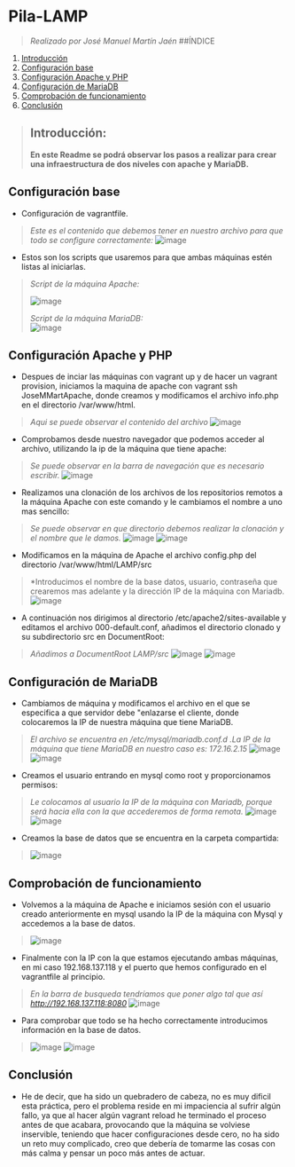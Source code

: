 # Pila-LAMP
>*Realizado por José Manuel Martín Jaén*
>##ÍNDICE
  1. [Introducción](#introducción)
  2. [Configuración base](#configuración-base)
  3. [Configuración Apache y PHP](#configuración-apache-y-php)
  4. [Configuración de MariaDB](#configuración-de-mariadb)
  5. [Comprobación de funcionamiento](#comprobación-de-funcionamiento)
  6. [Conclusión](#conclusión)
>## Introducción: 
>**En este Readme se podrá observar los pasos a realizar para crear una infraestructura de dos niveles con apache y MariaDB.**
## Configuración base
+ Configuración de vagrantfile.
>*Este es el contenido que debemos tener en nuestro archivo para que todo se configure correctamente:*
>![image](https://github.com/jmmartinj02/Pila-LAMP/assets/146434706/26829eee-100d-4f2a-9628-55b95a3c176f)
+ Estos son los scripts que usaremos para que ambas máquinas estén listas al iniciarlas.
>*Script de la máquina Apache:*
>
>![image](https://github.com/jmmartinj02/Pila-LAMP/assets/146434706/ff60dc89-477e-41cd-be2b-d3c57bc11fd4)
>
>*Script de la máquina MariaDB:*  
>![image](https://github.com/jmmartinj02/Pila-LAMP/assets/146434706/58fee5f8-b14b-458e-8619-58878df11c9c)
## Configuración Apache y PHP
+ Despues de inciar las máquinas con vagrant up y de hacer un vagrant provision, iniciamos la maquina de apache con vagrant ssh JoseMMartApache, donde creamos y modificamos el archivo info.php en el directorio /var/www/html.
>*Aqui se puede observar el contenido del archivo*
>![image](https://github.com/jmmartinj02/Pila-LAMP/assets/146434706/0fa43350-3222-442c-8330-e6ad34c1e7f2)
+ Comprobamos desde nuestro navegador que podemos acceder al archivo, utilizando la ip de la máquina que tiene apache:
>*Se puede observar en la barra de navegación que es necesario escribir.*
>![image](https://github.com/jmmartinj02/Pila-LAMP/assets/146434706/d821f401-558b-407e-a94a-ef583ac7bdc9)
+ Realizamos una clonación de los archivos de los repositorios remotos a la máquina Apache con este comando y le cambiamos el nombre a uno mas sencillo:
>*Se puede observar en que directorio debemos realizar la clonación y el nombre que le damos.*
>![image](https://github.com/jmmartinj02/Pila-LAMP/assets/146434706/edde7382-b53e-416a-98ac-5fa7d562bda8)
![image](https://github.com/jmmartinj02/Pila-LAMP/assets/146434706/9e8fbc0b-8f3b-49c8-bee4-917d823024d3)
+ Modificamos en la máquina de Apache el archivo config.php del directorio /var/www/html/LAMP/src
>*Introducimos el nombre de la base datos, usuario, contraseña que crearemos mas adelante y la dirección IP de la máquina con Mariadb.
>![image](https://github.com/jmmartinj02/Pila-LAMP/assets/146434706/71a1cd4e-9f45-4aef-9648-838076ea11d3)
+ A continuación nos dirigimos al directorio /etc/apache2/sites-available y editamos el archivo 000-default.conf, añadimos el directorio clonado y su subdirectorio src en DocumentRoot:
>*Añadimos a DocumentRoot LAMP/src*
>![image](https://github.com/jmmartinj02/Pila-LAMP/assets/146434706/a590e9d5-e334-45ea-b6c2-1e2b167861a5)
>![image](https://github.com/jmmartinj02/Pila-LAMP/assets/146434706/6940464d-92f7-4ea3-b660-d2636fb64ade)
## Configuración de MariaDB
+ Cambiamos de máquina y modificamos el archivo en el que se especifica a que servidor debe "enlazarse el cliente, donde colocaremos la IP de nuestra máquina que tiene MariaDB.
>*El archivo se encuentra en /etc/mysql/mariadb.conf.d .La IP de la máquina que tiene MariaDB en nuestro caso es: 172.16.2.15*
>![image](https://github.com/jmmartinj02/Pila-LAMP/assets/146434706/a5b75ee4-e365-4beb-9bf5-a5d62069fd99)
>![image](https://github.com/jmmartinj02/Pila-LAMP/assets/146434706/c7f07ad9-e183-4d7a-8061-bc9d40f9300b)
+ Creamos el usuario entrando en mysql como root y proporcionamos permisos:
>*Le colocamos al usuario la IP de la máquina con Mariadb, porque será hacia ella con la que accederemos de forma remota.*
>![image](https://github.com/jmmartinj02/Pila-LAMP/assets/146434706/953cfba4-1ec8-4bd7-a6eb-1a30a4fefdfa)
>![image](https://github.com/jmmartinj02/Pila-LAMP/assets/146434706/d3cac8fc-216a-44ab-8e34-a6b0642e83ca)
+ Creamos la base de datos que se encuentra en la carpeta compartida:
>![image](https://github.com/jmmartinj02/Pila-LAMP/assets/146434706/ed039ded-b2e3-45da-aa34-d3ac4422970e)
## Comprobación de funcionamiento
+ Volvemos a la máquina de Apache e iniciamos sesión con el usuario creado anteriormente en mysql usando la IP de la máquina con Mysql y accedemos a la base de datos.
>![image](https://github.com/jmmartinj02/Pila-LAMP/assets/146434706/27f253a1-363b-4e83-bede-a5be3fb99951)
+ Finalmente con la IP con la que estamos ejecutando ambas máquinas, en mi caso 192.168.137.118 y el puerto que hemos configurado en el vagrantfile al principio.
>*En la barra de busqueda tendríamos que poner algo tal que así http://192.168.137.118:8080*
>![image](https://github.com/jmmartinj02/Pila-LAMP/assets/146434706/3e58fbcd-1d7b-4cc2-bbd4-2cac45d43701)
+ Para comprobar que todo se ha hecho correctamente introducimos información en la base de datos.
>![image](https://github.com/jmmartinj02/Pila-LAMP/assets/146434706/2f5bf630-c1b2-4090-94d1-b860168ebc39)
>![image](https://github.com/jmmartinj02/Pila-LAMP/assets/146434706/4f74adb4-bdd8-4428-87b9-aa6ce80d0258)
## Conclusión
+ He de decir, que ha sido un quebradero de cabeza, no es muy dificil esta práctica, pero el problema reside en mi impaciencia al sufrir algún fallo, ya que al hacer algún vagrant reload he terminado el proceso antes de que acabara, provocando que la máquina se volviese inservible, teniendo que hacer configuraciones desde cero, no ha sido un reto muy complicado, creo que debería de tomarme las cosas con más calma y pensar un poco más antes de actuar.
